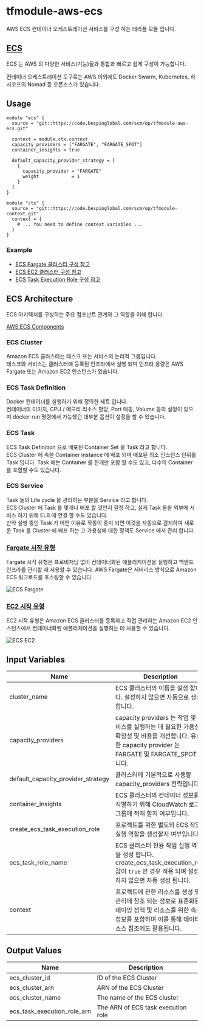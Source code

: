 # tfmodule-aws-ecs

AWS ECS 컨테이너 오케스트레이션 서비스를 구성 하는 테라폼 모듈 입니다.

## [ECS](https://docs.aws.amazon.com/ko_kr/AmazonECS/latest/developerguide/Welcome.html)
ECS 는 AWS 의 다양한 서비스(기능)들과 통합과 빠르고 쉽게 구성이 가능합니다.

컨테이너 오케스트레이션 도구로는 AWS 이외에도 Docker Swarm, Kubernetes, 하시코프의 Nomad 등 오픈소스가 있습니다.

## Usage

```
module "ecs" {
  source = "git::https://code.bespinglobal.com/scm/op/tfmodule-aws-ecs.git"
  
  context = module.ctx.context
  capacity_providers = ["FARGATE", "FARGATE_SPOT"]
  container_insights = true

  default_capacity_provider_strategy = [
    {
      capacity_provider = "FARGATE"
      weight            = 1
    }
  ]
}

module "ctx" {
  source = "git::https://code.bespinglobal.com/scm/op/tfmodule-context.git"
  context = {  
    # ... You need to define context variables ...
  }
}
```

### Example
- [ECS Fargate 클러스터 구성 참고](./docs/snippet-ecs-fargate.md)
- [ECS EC2 클러스터 구성 참고](./docs/snippet-ecs-ec2.md)
- [ECS Task Execution Role 구성 참고](./docs/snippet-ecs-task-execution-role.md)


## ECS Architecture
ECS 아키텍처를 구성하는 주요 컴포넌트 관계와 그 역할을 이해 합니다.

[AWS ECS Components](https://docs.aws.amazon.com/AmazonECS/latest/developerguide/welcome-features.html)

### ECS Cluster
Amazon ECS 클러스터는 태스크 또는 서비스의 논리적 그룹입니다.  
태스크와 서비스는 클러스터에 등록된 인프라에서 실행 되며 인프라 용량은 AWS Fargate 또는 Amazon EC2 인스턴스가 있습니다.

### ECS Task Definition
Docker 컨테이너를 실행하기 위해 정의한 세트 입니다.  
컨테이너의 이미지, CPU / 메모리 리소스 할당, Port 매핑, Volume 등의 설정이 있으며 docker run 명령에서 가능했던 대부분 옵션이 설정을 할 수 있습니다.

### ECS Task
ECS Task Definition 으로 배포된 Container Set 을 Task 라고 합니다.   
ECS Cluster 에 속한 Container instance 에 배포 되며 배포된 최소 인스턴스 단위를 Task 입니다.
Task 에는 Container 를 한개만 포함 할 수도 있고, 다수의 Container 를 포함할 수도 있습니다.

### ECS Service
Task 들의 Life cycle 을 관리하는 부분을 Service 라고 합니다.  
ECS Cluster 에 Task 를 몇개나 배포 할 것인지 결정 하고, 실제 Task 들을 외부에 서비스 하기 위해 ELB 에 연결 할 수도 있습니다.  
만약 실행 중인 Task 가 어떤 이유로 작동이 중지 되면 이것을 자동으로 감지하여 새로운 Task 를 Cluster 에 배포 하는 고 가용성에 대한 정책도 Service 에서 관리 합니다.


### [Fargate 시작 유형](https://docs.aws.amazon.com/ko_kr/AmazonECS/latest/developerguide/launch_types.html)

Fargate 시작 유형은 프로비저닝 없이 컨테이너화된 애플리케이션을 실행하고 백엔드 인프라를 관리할 때 사용할 수 있습니다. AWS Fargate은 서버리스 방식으로 Amazon ECS 워크로드를 호스팅할 수 있습니다.

![ECS Fargate](https://docs.aws.amazon.com/ko_kr/AmazonECS/latest/developerguide/images/overview-fargate.png)


### [EC2 시작 유형](https://docs.aws.amazon.com/ko_kr/AmazonECS/latest/developerguide/launch_types.html)

EC2 시작 유형은 Amazon ECS 클러스터를 등록하고 직접 관리하는 Amazon EC2 인스턴스에서 컨테이너화된 애플리케이션을 실행하는 데 사용할 수 있습니다.

![ECS EC2](https://docs.aws.amazon.com/ko_kr/AmazonECS/latest/developerguide/images/overview-standard.png)


## Input Variables

| Name                               | Description                                                                                                         | Type           | Example                     | Required |
|------------------------------------|---------------------------------------------------------------------------------------------------------------------|----------------|-----------------------------|:--------:|
| cluster_name                       | ECS 클러스터의 이름을 설정 합니다. 설정하지 않으면 자동으로 생성 합니다.                                                            | string         | -                           |    No    |
| capacity_providers                 | capacity providers 는 작업 및 서비스를 실행하는 데 필요한 가용성, 확장성 및 비용을 개선합니다. 유효한 capacity provider 는 FARGATE 및 FARGATE_SPOT 입니다. | list(string)   | ["FARGATE", "FARGATE_SPOT"] |    No    |
| default_capacity_provider_strategy | 클러스터에 기본적으로 사용할 capacity_providers 전략입니다.                                                                        | list(map(any)) | {}                          |    No    |
| container_insights                 | ECS 클러스터의 컨테이너 정보를 식별하기 위해 CloudWatch 로그 그룹에 적재 할지 여부입니다.                                                  | bool           | true                        |    No    |
| create_ecs_task_execution_role     | 프로젝트를 위한 별도의 ECS 작업 실행 역할을 생성할지 여부입니다.                                                                        | bool           | true                        |    No    |
| ecs_task_role_name                 | ECS 클러스터 전용 작업 실행 역할을 생성 합니다. create_ecs_task_execution_role 값이 `true` 인 경우 적용 되며 설정 하지 않으면 자동 생성 됩니다. | string         | -                           |    No    |
| context | 프로젝트에 관한 리소스를 생성 및 관리에 참조 되는 정보로 표준화된 네이밍 정책 및 리소스를 위한 속성 정보를 포함하며 이를 통해 데이터 소스 참조에도 활용됩니다.                         | object({}) | -                           | Yes |


## Output Values

| Name | Description | 
|------|-------------|
| ecs_cluster_id  | ID of the ECS Cluster |
| ecs_cluster_arn | ARN of the ECS Cluster | 
| ecs_cluster_name| The name of the ECS cluster | 
| ecs_task_execution_role_arn| The ARN of ECS task execution role | 

